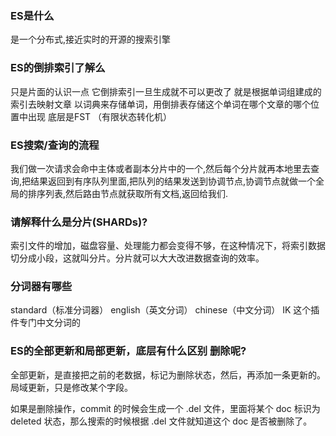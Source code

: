 ### ES是什么
是一个分布式,接近实时的开源的搜索引擎

### ES的倒排索引了解么
只是片面的认识一点
它倒排索引一旦生成就不可以更改了
就是根据单词组建成的索引去映射文章
以词典来存储单词，用倒排表存储这个单词在哪个文章的哪个位置中出现
底层是FST （有限状态转化机）

### ES搜索/查询的流程 
我们做一次请求会命中主体或者副本分片中的一个,然后每个分片就再本地里去查询,把结果返回到有序队列里面,把队列的结果发送到协调节点,协调节点就做一个全局的排序列表,然后路由节点就获取所有文档,返回给我们.

### 请解释什么是分片(SHARDs)?
索引文件的增加，磁盘容量、处理能力都会变得不够，在这种情况下，将索引数据切分成小段，这就叫分片。分片就可以大大改进数据查询的效率。


### 分词器有哪些
standard（标准分词器）
english（英文分词）
chinese（中文分词）
IK 这个插件专门中文分词的   

### ES的全部更新和局部更新，底层有什么区别 删除呢?
全部更新，是直接把之前的老数据，标记为删除状态，然后，再添加一条更新的。
局域更新，只是修改某个字段。

如果是删除操作，commit 的时候会生成一个 .del 文件，里面将某个 doc 标识为 deleted 状态，那么搜索的时候根据 .del 文件就知道这个 doc 是否被删除了。
